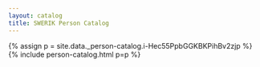 ```yaml
---
layout: catalog
title: SWERIK Person Catalog
---
```

{% assign p = site.data._person-catalog.i-Hec55PpbGGKBKPihBv2zjp %}
{% include person-catalog.html p=p %}

